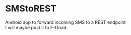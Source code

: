 # SMStoREST
Android app to forward incoming SMS to a REST endpoint  
I will maybe post it to F-Droid.
